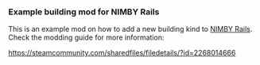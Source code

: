 ### Example building mod for NIMBY Rails

This is an example mod on how to add a new building kind to [NIMBY Rails](https://store.steampowered.com/app/1134710/NIMBY_Rails/). Check the modding guide for more information:

https://steamcommunity.com/sharedfiles/filedetails/?id=2268014666